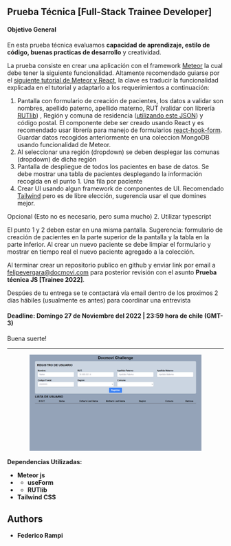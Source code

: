 ## Prueba Técnica [Full-Stack Trainee Developer]

#### Objetivo General

En esta prueba técnica evaluamos **capacidad de aprendizaje, estilo de código, buenas practicas de desarrollo** y creatividad.

La prueba consiste en crear una aplicación con el framework [Meteor](https://www.meteor.com) la cual debe tener la siguiente funcionalidad.
Altamente recomendado guiarse por el [siguiente tutorial de Meteor y React](https://react-tutorial.meteor.com/), la clave es traducir la funcionalidad explicada en el tutorial y adaptarlo a los requerimientos a continuación:

1.  Pantalla con formulario de creación de pacientes, los datos a validar son nombres, apellido paterno, apellido materno, RUT (validar con librería [RUTlib](https://github.com/RUTlib/rutlib-js)) , Región y comuna de residencia ([utilizando este JSON](https://gist.github.com/juanbrujo/0fd2f4d126b3ce5a95a7dd1f28b3d8dd)) y código postal.
    El componente debe ser creado usando React y es recomendado usar librería para manejo de formularios [react-hook-form](https://github.com/react-hook-form/react-hook-form). Guardar datos recogidos anteriormente en una coleccion MongoDB usando funcionalidad de Meteor.
2.  Al seleccionar una región (dropdown) se deben desplegar las comunas (dropdown) de dicha región
3.  Pantalla de despliegue de todos los pacientes en base de datos. Se debe mostrar una tabla de pacientes desplegando la información recogida en el punto 1. Una fila por paciente
4.  Crear UI usando algun framework de componentes de UI. Recomendado [Tailwind](https://tailwindcss.com/) pero es de libre elección, sugerencia usar el que domines mejor.

Opcional (Esto no es necesario, pero suma mucho) 2. Utilizar typescript

El punto 1 y 2 deben estar en una misma pantalla. Sugerencia: formulario de creación de pacientes en la parte superior de la pantalla y la tabla en la parte inferior. Al crear un nuevo paciente se debe limpiar el formulario y mostrar en tiempo real el nuevo paciente agregado a la colección.

Al terminar crear un repositorio publico en github y enviar link por email a felipevergara@docmovi.com para posterior revisión con el asunto **Prueba técnica JS [Trainee 2022]**.

Despúes de tu entrega se te contactará vía email dentro de los proximos 2 días hábiles (usualmente es antes) para coordinar una entrevista

#### Deadline: Domingo 27 de Noviembre del 2022 | 23:59 hora de chile (GMT-3)

Buena suerte!

---

<p align="center">
  <img src="img/docmovi_challenge.png" width="400">
</p>



<p align="left"><strong>Dependencias Utilizadas:</strong></p> 

* **Meteor js**
* * **useForm**
* * **RUTlib**
* **Tailwind CSS**


## Authors


* **Federico Rampi**
